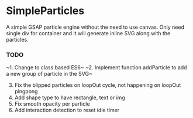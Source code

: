 # SimpleParticles
A simple GSAP particle engine without the need to use canvas. Only need single div for container and it will generate inline SVG along with the particles.


### TODO
~1. Change to class based ES6~
~2. Implement function addParticle to add a new group of particle in the SVG~

3. Fix the blipped particles on loopOut cycle, not happening on loopOut pingpong
4. Add shape type to have rectangle, text or img
5. Fix smooth opacity per particle
6. Add interaction detection to reset idle timer